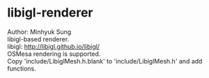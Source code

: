 libigl-renderer
=================
Author: Minhyuk Sung<br>
libigl-based renderer.<br>
libigl: http://libigl.github.io/libigl/<br>
OSMesa rendering is supported.<br>
Copy 'include/LibiglMesh.h.blank' to 'include/LibiglMesh.h' and add functions.
